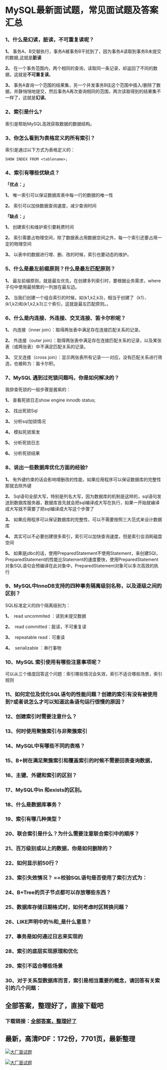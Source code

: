 # MySQL最新面试题，常见面试题及答案汇总







### 1、什么是幻读，脏读，不可重复读呢？

**1、** 事务A、B交替执行，事务A被事务B干扰到了，因为事务A读取到事务B未提交的数据,这就是**脏读**

**2、** 在一个事务范围内，两个相同的查询，读取同一条记录，却返回了不同的数据，这就是**不可重复读**。

**3、** 事务A查询一个范围的结果集，另一个并发事务B往这个范围中插入/删除了数据，并静悄悄地提交，然后事务A再次查询相同的范围，两次读取得到的结果集不一样了，这就是**幻读**。


### 2、索引是什么?

索引是帮助MySQL高效获取数据的数据结构。


### 3、你怎么看到为表格定义的所有索引？

索引是通过以下方式为表格定义的：

`SHOW INDEX FROM <tablename>;`


### 4、索引有哪些优缺点？

**「优点：」**

**1、** 唯一索引可以保证数据库表中每一行的数据的唯一性

**2、** 索引可以加快数据查询速度，减少查询时间

**「缺点：」**

**1、** 创建索引和维护索引要耗费时间

**2、** 索引需要占物理空间，除了数据表占用数据空间之外，每一个索引还要占用一定的物理空间

**3、** 以表中的数据进行增、删、改的时候，索引也要动态的维护。


### 5、什么是最左前缀原则？什么是最左匹配原则？

**1、** 最左前缀原则，就是最左优先，在创建多列索引时，要根据业务需求，where子句中使用最频繁的一列放在最左边。

**2、** 当我们创建一个组合索引的时候，如(k1,k2,k3)，相当于创建了（k1）、(k1,k2)和(k1,k2,k3)三个索引，这就是最左匹配原则。。


### 6、什么是内连接、外连接、交叉连接、笛卡尔积呢？

**1、** 内连接（inner join）：取得两张表中满足存在连接匹配关系的记录。

**2、** 外连接（outer join）：取得两张表中满足存在连接匹配关系的记录，以及某张表（或两张表）中不满足匹配关系的记录。

**3、** 交叉连接（cross join）：显示两张表所有记录一一对应，没有匹配关系进行筛选，也被称为：笛卡尔积。


### 7、MySQL 遇到过死锁问题吗，你是如何解决的？

我排查死锁的一般步骤是酱紫的：

**1、** 查看死锁日志show engine innodb status;

**2、** 找出死锁Sql

**3、** 分析sql加锁情况

**4、** 模拟死锁案发

**5、** 分析死锁日志

**6、** 分析死锁结果


### 8、说出一些数据库优化方面的经验?

**1、** 有外键约束的话会影响增删改的性能，如果应用程序可以保证数据库的完整性那就去除外键

**2、** Sql语句全部大写，特别是列名大写，因为数据库的机制是这样的，sql语句发送到数据库服务器，数据库首先就会把sql编译成大写在执行，如果一开始就编译成大写就不需要了把sql编译成大写这个步骤了

**3、** 如果应用程序可以保证数据库的完整性，可以不需要按照三大范式来设计数据库

**4、** 其实可以不必要创建很多索引，索引可以加快查询速度，但是索引会消耗磁盘空间

**5、** 如果是jdbc的话，使用PreparedStatement不使用Statement，来创建SQl，PreparedStatement的性能比Statement的速度要快，使用PreparedStatement对象SQL语句会预编译在此对象中，PreparedStatement对象可以多次高效的执行


### 9、MySQL中InnoDB支持的四种事务隔离级别名称，以及逐级之间的区别？

SQL标准定义的四个隔离级别为：

**1、**  read uncommited ：读到未提交数据

**2、**  read committed：脏读，不可重复读

**3、**  repeatable read：可重读

**4、**  serializable ：串行事物


### 10、MySQL 索引使用有哪些注意事项呢？

可以从三个维度回答这个问题：索引哪些情况会失效，索引不适合哪些场景，索引规则


### 11、如何定位及优化SQL语句的性能问题？创建的索引有没有被使用到?或者说怎么才可以知道这条语句运行很慢的原因？
### 12、创建索引时需要注意什么？
### 13、何时使用聚簇索引与非聚簇索引
### 14、MySQL中有哪些不同的表格？
### 15、B+树在满足聚簇索引和覆盖索引的时候不需要回表查询数据，
### 16、主键、外键和索引的区别？
### 17、MySQL中in 和exists的区别。
### 18、什么是数据库事务？
### 19、索引有哪几种类型？
### 20、联合索引是什么？为什么需要注意联合索引中的顺序？
### 21、百万级别或以上的数据，你是如何删除的？
### 22、如何显示前50行？
### 23、索引失效情况？ ==校验SQL语句是否使用了索引方式为：
### 24、B+Tree的页子节点都可以存放哪些东西？
### 25、数据库存储日期格式时，如何考虑时区转换问题？
### 26、LIKE声明中的％和_是什么意思？
### 27、事务是如何通过日志来实现的
### 28、索引的底层实现原理和优化
### 29、索引不适合哪些场景
### 30、对于关系型数据库而言，索引是相当重要的概念，请回答有关索引的几个问题：




## 全部答案，整理好了，直接下载吧

### 下载链接：[全部答案，整理好了](https://www.souyunku.com/wp-content/uploads/weixin/githup-weixin-2.png)




## 最新，高清PDF：172份，7701页，最新整理

[![大厂面试题](https://www.souyunku.com/wp-content/uploads/weixin/mst.png "架构师专栏")](https://www.souyunku.com/wp-content/uploads/weixin/githup-weixin.png "架构师专栏")

[![大厂面试题](https://www.souyunku.com/wp-content/uploads/weixin/githup-weixin.png "架构师专栏")](https://www.souyunku.com/wp-content/uploads/weixin/githup-weixin.png "架构师专栏")
